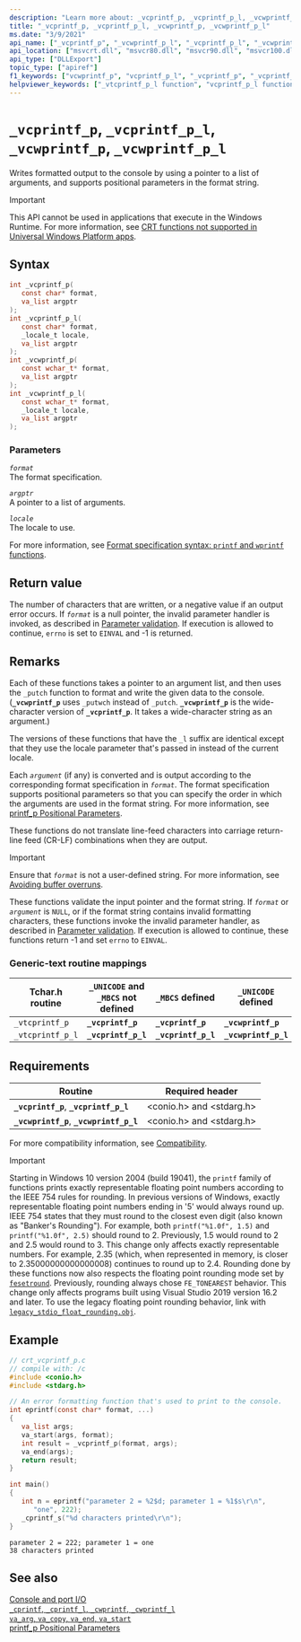 ```yaml
---
description: "Learn more about: _vcprintf_p, _vcprintf_p_l, _vcwprintf_p, _vcwprintf_p_l"
title: "_vcprintf_p, _vcprintf_p_l, _vcwprintf_p, _vcwprintf_p_l"
ms.date: "3/9/2021"
api_name: ["_vcprintf_p", "_vcwprintf_p_l", "_vcprintf_p_l", "_vcwprintf_p"]
api_location: ["msvcrt.dll", "msvcr80.dll", "msvcr90.dll", "msvcr100.dll", "msvcr100_clr0400.dll", "msvcr110.dll", "msvcr110_clr0400.dll", "msvcr120.dll", "msvcr120_clr0400.dll", "ucrtbase.dll"]
api_type: ["DLLExport"]
topic_type: ["apiref"]
f1_keywords: ["vcwprintf_p", "vcprintf_p_l", "_vcprintf_p", "_vcprintf_p_l", "vcwprintf_p_l", "vcprintf_p", "_vcwprintf_p", "_vcwprintf_p_l"]
helpviewer_keywords: ["_vtcprintf_p_l function", "vcprintf_p_l function", "_vcprintf_p_l function", "vtcprintf_p_l function", "vcprintf_p function", "_vcwprintf_p function", "_vcprintf_p function", "vcwprintf_p function", "vcwprintf_p_l function", "vtcprintf_p function", "_vcwprintf_p_l function", "_vtcprintf_p function"]
---
```

# `_vcprintf_p`, `_vcprintf_p_l`, `_vcwprintf_p`, `_vcwprintf_p_l`

Writes formatted output to the console by using a pointer to a list of arguments, and supports positional parameters in the format string.

> [!IMPORTANT]
> This API cannot be used in applications that execute in the Windows Runtime. For more information, see [CRT functions not supported in Universal Windows Platform apps](../../cppcx/crt-functions-not-supported-in-universal-windows-platform-apps.md).

## Syntax

```C
int _vcprintf_p(
   const char* format,
   va_list argptr
);
int _vcprintf_p_l(
   const char* format,
   _locale_t locale,
   va_list argptr
);
int _vcwprintf_p(
   const wchar_t* format,
   va_list argptr
);
int _vcwprintf_p_l(
   const wchar_t* format,
   _locale_t locale,
   va_list argptr
);
```

### Parameters

*`format`*\
The format specification.

*`argptr`*\
A pointer to a list of arguments.

*`locale`*\
The locale to use.

For more information, see [Format specification syntax: `printf` and `wprintf` functions](../format-specification-syntax-printf-and-wprintf-functions.md).

## Return value

The number of characters that are written, or a negative value if an output error occurs. If *`format`* is a null pointer, the invalid parameter handler is invoked, as described in [Parameter validation](../parameter-validation.md). If execution is allowed to continue, `errno` is set to `EINVAL` and -1 is returned.

## Remarks

Each of these functions takes a pointer to an argument list, and then uses the `_putch` function to format and write the given data to the console. (**`_vcwprintf_p`** uses `_putwch` instead of `_putch`. **`_vcwprintf_p`** is the wide-character version of **`_vcprintf_p`**. It takes a wide-character string as an argument.)

The versions of these functions that have the `_l` suffix are identical except that they use the locale parameter that's passed in instead of the current locale.

Each *`argument`* (if any) is converted and is output according to the corresponding format specification in *`format`*. The format specification supports positional parameters so that you can specify the order in which the arguments are used in the format string. For more information, see [printf_p Positional Parameters](../printf-p-positional-parameters.md).

These functions do not translate line-feed characters into carriage return-line feed (CR-LF) combinations when they are output.

> [!IMPORTANT]
> Ensure that *`format`* is not a user-defined string. For more information, see [Avoiding buffer overruns](/windows/win32/SecBP/avoiding-buffer-overruns).

These functions validate the input pointer and the format string. If *`format`* or *`argument`* is `NULL`, or if the format string contains invalid formatting characters, these functions invoke the invalid parameter handler, as described in [Parameter validation](../parameter-validation.md). If execution is allowed to continue, these functions return -1 and set `errno` to `EINVAL`.

### Generic-text routine mappings

|Tchar.h routine|`_UNICODE` and `_MBCS` not defined|`_MBCS` defined|`_UNICODE` defined|
|---------------------|--------------------------------------|--------------------|-----------------------|
|`_vtcprintf_p`|**`_vcprintf_p`**|**`_vcprintf_p`**|**`_vcwprintf_p`**|
|`_vtcprintf_p_l`|**`_vcprintf_p_l`**|**`_vcprintf_p_l`**|**`_vcwprintf_p_l`**|

## Requirements

|Routine|Required header|
|-------------|---------------------|
|**`_vcprintf_p`**, **`_vcprintf_p_l`**|\<conio.h> and \<stdarg.h>|
|**`_vcwprintf_p`**, **`_vcwprintf_p_l`**|\<conio.h> and \<stdarg.h>|

For more compatibility information, see [Compatibility](../compatibility.md).

> [!IMPORTANT]
> Starting in Windows 10 version 2004 (build 19041), the `printf` family of functions prints exactly representable floating point numbers according to the IEEE 754 rules for rounding. In previous versions of Windows, exactly representable floating point numbers ending in '5' would always round up. IEEE 754 states that they must round to the closest even digit (also known as "Banker's Rounding"). For example, both `printf("%1.0f", 1.5)` and `printf("%1.0f", 2.5)` should round to 2. Previously, 1.5 would round to 2 and 2.5 would round to 3. This change only affects exactly representable numbers. For example, 2.35 (which, when represented in memory, is closer to 2.35000000000000008) continues to round up to 2.4. Rounding done by these functions now also respects the floating point rounding mode set by [`fesetround`](fegetround-fesetround2.md). Previously, rounding always chose `FE_TONEAREST` behavior. This change only affects programs built using Visual Studio 2019 version 16.2 and later. To use the legacy floating point rounding behavior, link with [`legacy_stdio_float_rounding.obj`](../link-options.md).

## Example

```C
// crt_vcprintf_p.c
// compile with: /c
#include <conio.h>
#include <stdarg.h>

// An error formatting function that's used to print to the console.
int eprintf(const char* format, ...)
{
   va_list args;
   va_start(args, format);
   int result = _vcprintf_p(format, args);
   va_end(args);
   return result;
}

int main()
{
   int n = eprintf("parameter 2 = %2$d; parameter 1 = %1$s\r\n",
      "one", 222);
   _cprintf_s("%d characters printed\r\n");
}
```

```Output
parameter 2 = 222; parameter 1 = one
38 characters printed
```

## See also

[Console and port I/O](../console-and-port-i-o.md)\
[`_cprintf`, `_cprintf_l`, `_cwprintf`, `_cwprintf_l`](cprintf-cprintf-l-cwprintf-cwprintf-l.md)\
[`va_arg`, `va_copy`, `va_end`, `va_start`](va-arg-va-copy-va-end-va-start.md)\
[printf_p Positional Parameters](../printf-p-positional-parameters.md)
